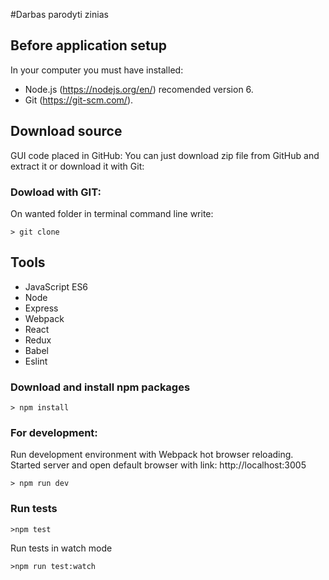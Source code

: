 #Darbas parodyti zinias

## Before application setup
In your computer you must have installed:
* Node.js (https://nodejs.org/en/) recomended version 6.
* Git (https://git-scm.com/).

## Download source
GUI code placed in GitHub:
You can just download zip file from GitHub and extract it or download it with Git:
### Dowload with GIT:
On wanted folder in terminal command line write:

`> git clone `

## Tools
* JavaScript ES6
* Node
* Express
* Webpack
* React
* Redux
* Babel
* Eslint

### Download and install npm packages
`> npm install`

### For development:

Run development environment with Webpack hot browser reloading. Started server and open default browser with link: http://localhost:3005

`> npm run dev`

### Run tests

`>npm test`

Run tests in watch mode

`>npm run test:watch`
